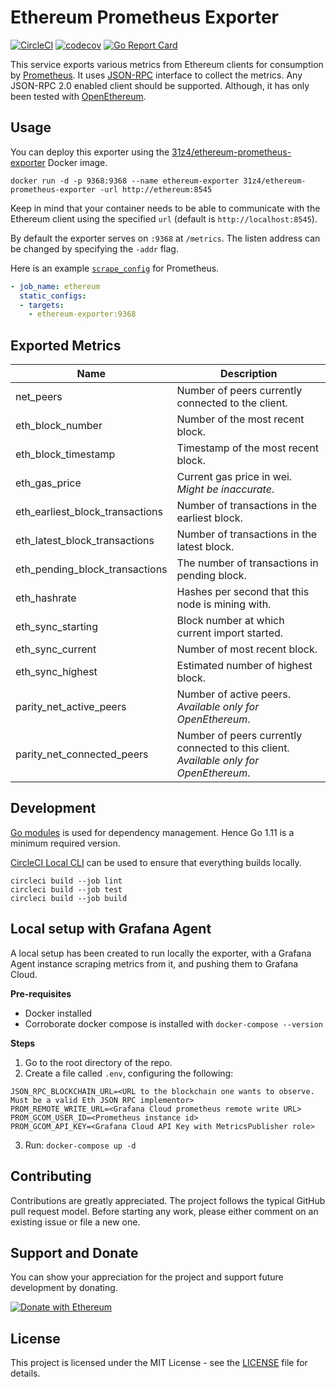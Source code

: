# Ethereum Prometheus Exporter

[![CircleCI](https://circleci.com/gh/31z4/ethereum-prometheus-exporter.svg?style=shield&circle-token=3c4469ca8c3360117a7b843958e5537fa2530682)](https://circleci.com/gh/31z4/ethereum-prometheus-exporter)
[![codecov](https://codecov.io/gh/31z4/ethereum-prometheus-exporter/branch/master/graph/badge.svg)](https://codecov.io/gh/31z4/ethereum-prometheus-exporter)
[![Go Report Card](https://goreportcard.com/badge/github.com/31z4/ethereum-prometheus-exporter)](https://goreportcard.com/report/github.com/31z4/ethereum-prometheus-exporter)

This service exports various metrics from Ethereum clients for consumption by [Prometheus](https://prometheus.io). It uses [JSON-RPC](https://github.com/ethereum/wiki/wiki/JSON-RPC) interface to collect the metrics. Any JSON-RPC 2.0 enabled client should be supported. Although, it has only been tested with [OpenEthereum](https://openethereum.github.io/).

## Usage

You can deploy this exporter using the [31z4/ethereum-prometheus-exporter](https://hub.docker.com/r/31z4/ethereum-prometheus-exporter/) Docker image.

    docker run -d -p 9368:9368 --name ethereum-exporter 31z4/ethereum-prometheus-exporter -url http://ethereum:8545

Keep in mind that your container needs to be able to communicate with the Ethereum client using the specified `url` (default is `http://localhost:8545`).

By default the exporter serves on `:9368` at `/metrics`. The listen address can be changed by specifying the `-addr` flag.

Here is an example [`scrape_config`](https://prometheus.io/docs/prometheus/latest/configuration/configuration/#scrape_config) for Prometheus.

```yaml
- job_name: ethereum
  static_configs:
  - targets:
    - ethereum-exporter:9368
```

## Exported Metrics

| Name | Description |
| ---- | ----------- |
| net_peers | Number of peers currently connected to the client. |
| eth_block_number | Number of the most recent block. |
| eth_block_timestamp | Timestamp of the most recent block. |
| eth_gas_price | Current gas price in wei. *Might be inaccurate*. |
| eth_earliest_block_transactions | Number of transactions in the earliest block. |
| eth_latest_block_transactions | Number of transactions in the latest block. |
| eth_pending_block_transactions | The number of transactions in pending block. |
| eth_hashrate | Hashes per second that this node is mining with. |
| eth_sync_starting | Block number at which current import started. |
| eth_sync_current | Number of most recent block. |
| eth_sync_highest | Estimated number of highest block. |
| parity_net_active_peers | Number of active peers. *Available only for OpenEthereum*. |
| parity_net_connected_peers | Number of peers currently connected to this client. *Available only for OpenEthereum*. |

## Development

[Go modules](https://github.com/golang/go/wiki/Modules) is used for dependency management. Hence Go 1.11 is a minimum required version.

[CircleCI Local CLI](https://circleci.com/docs/2.0/local-cli/) can be used to ensure that everything builds locally.

    circleci build --job lint
    circleci build --job test
    circleci build --job build

## Local setup with Grafana Agent
A local setup has been created to run locally the exporter, with a Grafana Agent instance scraping metrics from it, and pushing them to Grafana Cloud.

**Pre-requisites**
- Docker installed
- Corroborate docker compose is installed with `docker-compose --version`

**Steps**
1. Go to the root directory of the repo.
2. Create a file called `.env`, configuring the following:
```
JSON_RPC_BLOCKCHAIN_URL=<URL to the blockchain one wants to observe. Must be a valid Eth JSON RPC implementor>
PROM_REMOTE_WRITE_URL=<Grafana Cloud prometheus remote write URL>
PROM_GCOM_USER_ID=<Prometheus instance id>
PROM_GCOM_API_KEY=<Grafana Cloud API Key with MetricsPublisher role>
```

3. Run: `docker-compose up -d`

## Contributing

Contributions are greatly appreciated. The project follows the typical GitHub pull request model. Before starting any work, please either comment on an existing issue or file a new one.

## Support and Donate

You can show your appreciation for the project and support future development by donating.

[![Donate with Ethereum](https://en.cryptobadges.io/badge/big/0xcaDe516c2c2d916eDf44b958ED5B52C01039fad6)](https://en.cryptobadges.io/donate/0xcaDe516c2c2d916eDf44b958ED5B52C01039fad6)

## License

This project is licensed under the MIT License - see the [LICENSE](LICENSE) file for details.
